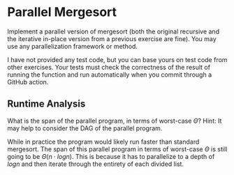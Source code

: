 # Parallel Mergesort

Implement a parallel version of mergesort (both the original recursive and the
iterative in-place version from a previous exercise are fine). You may use any
parallelization framework or method.

I have not provided any test code, but you can base yours on test code from
other exercises. Your tests must check the correctness of the result of running
the function and run automatically when you commit through a GitHub action.

## Runtime Analysis

What is the span of the parallel program, in terms of worst-case $\Theta$? Hint:
It may help to consider the DAG of the parallel program.

While in practice the program would likely run faster than standard mergesort. The span of this parallel program in terms of worst-case $\Theta$ is still going to be $\Theta(n \cdot log{n})$. This is because it has to parallelize to a depth of $log{n}$ and then iterate through the entirety of each divided list. 
